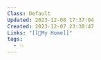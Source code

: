 ```yaml
---
Class: Default
Updated: 2023-12-08 17:37:04
Created: 2023-12-07 23:30:47
Links: "[[🏡My Home]]"
tags:
  - 💥
---
```


